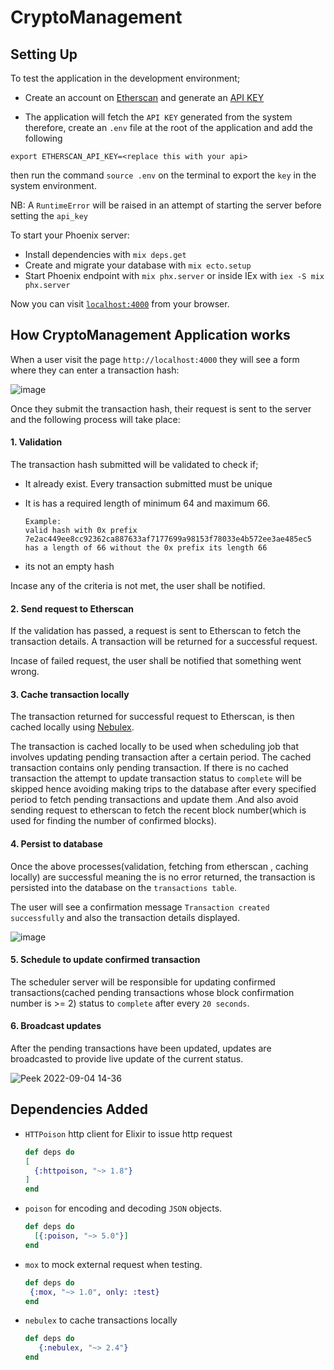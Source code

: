 # CryptoManagement

## Setting Up

To test the application in the development environment;
 - Create an account on [Etherscan](https://docs.etherscan.io/getting-started/creating-an-account) and generate an [API KEY](https://docs.etherscan.io/getting-started/viewing-api-usage-statistics)

 - The application will fetch the `API KEY` generated from the system therefore, create an `.env` file at the root of the application and add the following

  ```
  export ETHERSCAN_API_KEY=<replace this with your api>
  ```
  then run the command `source .env` on the terminal to export the `key` in the system environment.

NB: A `RuntimeError` will be raised in an attempt of starting the server before setting the `api_key`

To start your Phoenix server:

  * Install dependencies with `mix deps.get`
  * Create and migrate your database with `mix ecto.setup`
  * Start Phoenix endpoint with `mix phx.server` or inside IEx with `iex -S mix phx.server`

Now you can visit [`localhost:4000`](http://localhost:4000) from your browser.

## How CryptoManagement Application works

When a user visit the page `http://localhost:4000` they will see a form where they can enter a transaction hash:

![image](https://user-images.githubusercontent.com/43263401/188310332-008655a2-da99-479a-99a9-6f9e94072b46.png)


Once they submit the transaction hash, their request is sent to the server and the following process will take place:
 
 #### 1. Validation


The transaction hash submitted will be validated to check if;
  - It already exist. Every transaction submitted must be unique
  - It is has a required length of minimum 64 and maximum 66.
     ```
     Example:
     valid hash with 0x prefix 7e2ac449ee8cc92362ca887633af7177699a98153f78033e4b572ee3ae485ec5 has a length of 66 without the 0x prefix its length 66

     ```

  - its not an empty hash 
  
Incase any of the criteria is not met, the user shall be notified.

#### 2. Send request to Etherscan


If the validation has passed, a request is sent to Etherscan to fetch the transaction details. A transaction will be returned for a successful request. 

Incase of failed request, the user shall be notified that something went wrong.

#### 3. Cache transaction locally


The transaction returned for successful request to Etherscan, is then cached locally using [Nebulex](https://hexdocs.pm/nebulex/Nebulex.Caching.html).

The transaction is cached locally to be used when scheduling job that involves updating pending transaction after a certain period. The cached transaction contains only pending transaction. If there is no  cached transaction the attempt to update transaction status to `complete` will be skipped hence avoiding making trips to the database after every specified period to fetch pending transactions and update them .And also avoid sending request to etherscan to fetch the recent block number(which is used for finding the number of confirmed blocks).

#### 4. Persist to database


Once the above processes(validation, fetching from etherscan , caching locally) are successful meaning the is no error returned, the transaction is persisted into the database on the `transactions table`.

The user will see a confirmation message `Transaction created successfully` and also the transaction details displayed.

 ![image](https://user-images.githubusercontent.com/43263401/188310538-6ac7949d-5a9f-42cf-9aeb-81a4c933d6e3.png)


#### 5. Schedule to update confirmed transaction


 The scheduler server will be responsible for updating confirmed transactions(cached pending transactions whose block confirmation number is >= 2) status to `complete` after every `20 seconds`.

 #### 6. Broadcast updates


After the pending transactions have been updated, updates are broadcasted to provide live update of the current status.


![Peek 2022-09-04 14-36](https://user-images.githubusercontent.com/43263401/188311413-cac53a6f-7419-4a2b-9875-cc2e816c09cc.gif)



## Dependencies Added
-  `HTTPoison` http client for Elixir to issue http request
    ```elixir
   def deps do
    [
      {:httpoison, "~> 1.8"}
    ]
   end
    ```

- `poison` for encoding and decoding `JSON` objects.

    ```elixir
    def deps do
      [{:poison, "~> 5.0"}]
    end
    ```

- `mox` to mock external request when testing.

   ```elixir
   def deps do
    {:mox, "~> 1.0", only: :test}
   end
   ```

- `nebulex` to cache transactions locally

   
   ```elixir
   def deps do
      {:nebulex, "~> 2.4"}
   end
   
   
   
   
   
